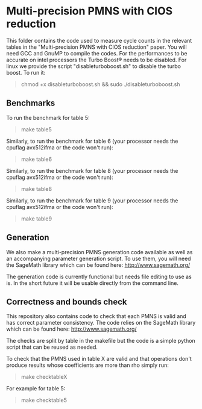 # Multi-precision PMNS with CIOS reduction

This folder contains the code used to measure cycle counts in the relevant tables in the "Multi-precision PMNS with CIOS reduction" paper. You will need GCC and GnuMP to compile the codes. For the performances to be accurate on intel processors the Turbo Boost® needs to be disabled. For linux we provide the script "disableturboboost.sh" to disable the turbo boost. To run it:
> chmod +x disableturboboost.sh && sudo ./disableturboboost.sh

## Benchmarks
To run the benchmark for table 5:
> make table5

Similarly, to run the benchmark for table 6 (your processor needs the cpuflag avx512ifma or the code won't run):
> make table6

Similarly, to run the benchmark for table 8 (your processor needs the cpuflag avx512ifma or the code won't run):
> make table8

Similarly, to run the benchmark for table 9 (your processor needs the cpuflag avx512ifma or the code won't run):
> make table9

## Generation
We also make a multi-precision PMNS generation code available as well as an accompanying parameter generation script. To use them, you will need the SageMath library which can be found here: http://www.sagemath.org/

The generation code is currently functional but needs file editing to use as is. In the short future it will be usable directly from the command line.


## Correctness and bounds check
This repository also contains code to check that each PMNS is valid and has correct parameter consistency. The code relies on the SageMath library which can be found here: http://www.sagemath.org/

The checks are split by table in the makefile but the code is a simple python script that can be reused as needed.

To check that the PMNS used in table X are valid and that operations don't produce results whose coefficients are more than rho simply run:
> make checktableX

For example for table 5:
> make checktable5
